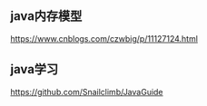 ## java内存模型
https://www.cnblogs.com/czwbig/p/11127124.html

## java学习
https://github.com/Snailclimb/JavaGuide
